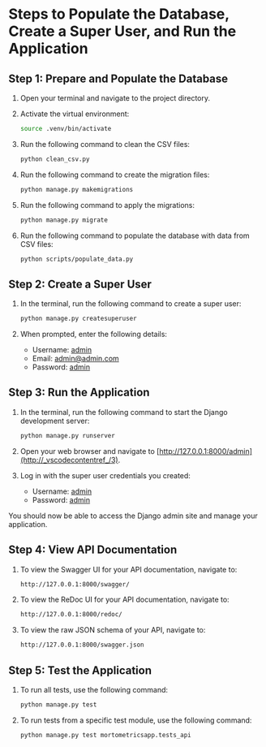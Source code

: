 # Steps to Populate the Database, Create a Super User, and Run the Application

## Step 1: Prepare and Populate the Database

1. Open your terminal and navigate to the project directory.
2. Activate the virtual environment:

    ```sh
    source .venv/bin/activate
    ```

3. Run the following command to clean the CSV files:

    ```sh
    python clean_csv.py
    ```

4. Run the following command to create the migration files:

    ```sh
    python manage.py makemigrations
    ```

5. Run the following command to apply the migrations:

    ```sh
    python manage.py migrate
    ```

6. Run the following command to populate the database with data from CSV files:

    ```sh
    python scripts/populate_data.py
    ```

## Step 2: Create a Super User

1. In the terminal, run the following command to create a super user:

    ```sh
    python manage.py createsuperuser
    ```

2. When prompted, enter the following details:
    - Username: [admin](http://_vscodecontentref_/0)
    - Email: [admin@admin.com](http://_vscodecontentref_/1)
    - Password: [admin](http://_vscodecontentref_/2)

## Step 3: Run the Application

1. In the terminal, run the following command to start the Django development server:

    ```sh
    python manage.py runserver
    ```

2. Open your web browser and navigate to [http://127.0.0.1:8000/admin](http://_vscodecontentref_/3).
3. Log in with the super user credentials you created:
    - Username: [admin](http://_vscodecontentref_/4)
    - Password: [admin](http://_vscodecontentref_/5)

You should now be able to access the Django admin site and manage your application.

## Step 4: View API Documentation

1. To view the Swagger UI for your API documentation, navigate to:

    ```sh
    http://127.0.0.1:8000/swagger/
    ```

2. To view the ReDoc UI for your API documentation, navigate to:

    ```sh
    http://127.0.0.1:8000/redoc/
    ```

3. To view the raw JSON schema of your API, navigate to:

    ```sh
    http://127.0.0.1:8000/swagger.json
    ```

## Step 5: Test the Application

1. To run all tests, use the following command:

    ```sh
    python manage.py test
    ```

2. To run tests from a specific test module, use the following command:

    ```sh
    python manage.py test mortometricsapp.tests_api
    ```

